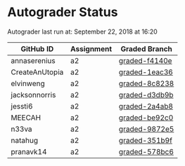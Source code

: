 # Autograder Status
Autograder last run at: September 22, 2018 at 16:20

| GitHub ID | Assignment | Graded Branch |
|-----------|------------|---------------|
| annaserenius | a2 | [graded-f4140e](https://github.com/Fall2018COMP401-001/a2-annaserenius/tree/graded-f4140e) | 
| CreateAnUtopia | a2 | [graded-1eac36](https://github.com/Fall2018COMP401-001/a2-CreateAnUtopia/tree/graded-1eac36) | 
| elvinweng | a2 | [graded-8c8238](https://github.com/Fall2018COMP401-001/a2-elvinweng/tree/graded-8c8238) | 
| jacksonnorris | a2 | [graded-d3db9b](https://github.com/Fall2018COMP401-001/a2-jacksonnorris/tree/graded-d3db9b) | 
| jessti6 | a2 | [graded-2a4ab8](https://github.com/Fall2018COMP401-001/a2-jessti6/tree/graded-2a4ab8) | 
| MEECAH | a2 | [graded-be92c0](https://github.com/Fall2018COMP401-001/a2-MEECAH/tree/graded-be92c0) | 
| n33va | a2 | [graded-9872e5](https://github.com/Fall2018COMP401-001/a2-n33va/tree/graded-9872e5) | 
| natahug | a2 | [graded-351b9f](https://github.com/Fall2018COMP401-001/a2-natahug/tree/graded-351b9f) | 
| pranavk14 | a2 | [graded-578bc6](https://github.com/Fall2018COMP401-001/a2-pranavk14/tree/graded-578bc6) | 
